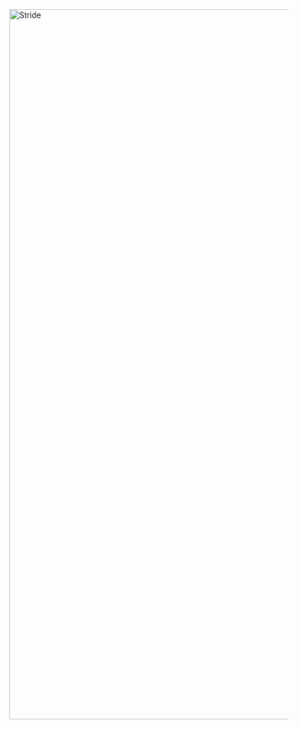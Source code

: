 <img width="1280" alt="Stride" src="https://user-images.githubusercontent.com/86729290/197390210-c531ce44-1161-41dd-8e14-dd6291b44758.png">

